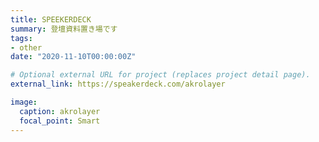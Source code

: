 ```yaml
---
title: SPEEKERDECK
summary: 登壇資料置き場です
tags:
- other
date: "2020-11-10T00:00:00Z"

# Optional external URL for project (replaces project detail page).
external_link: https://speakerdeck.com/akrolayer

image:
  caption: akrolayer
  focal_point: Smart
---
```

